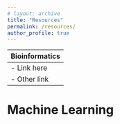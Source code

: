 ```yaml
---
# layout: archive
title: "Resources"
permalink: /resources/
author_profile: true
---
```



| Bioinformatics |
|-----------|
| - Link here |
| - Other link |



Machine Learning 
=====

